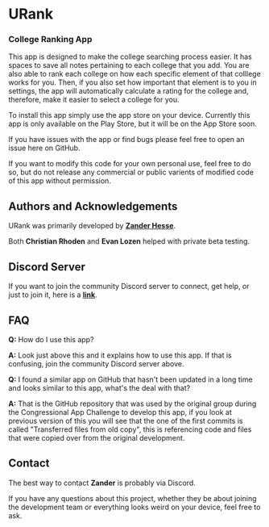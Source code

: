 # URank
### College Ranking App

This app is designed to make the college searching process easier.  It has spaces to save all notes pertaining to each college that you add.  You are also able to rank each college on how each specific element of that colllege works for you.  Then, if you also set how important that element is to you in settings, the app will automatically calculate a rating for the college and, therefore, make it easier to select a college for you.

To install this app simply use the app store on your device.  Currently this app is only available on the Play Store, but it will be on the App Store soon.

If you have issues with the app or find bugs please feel free to open an issue here on GitHub.

If you want to modify this code for your own personal use, feel free to do so, but do not release any commercial or public varients of modified code of this app without permission.

## Authors and Acknowledgements
URank was primarily developed by **[Zander Hesse](https://github.com/HolaDuded)**.

Both **Christian Rhoden** and **Evan Lozen** helped with private beta testing.

## Discord Server
If you want to join the community Discord server to connect, get help, or just to join it, here is a **[link](https://discord.gg/NfvhxJBwCk)**.

## FAQ

**Q:** How do I use this app?

**A:** Look just above this and it explains how to use this app.  If that is confusing, join the community Discord server above.


**Q:** I found a similar app on GitHub that hasn't been updated in a long time and looks similar to this app, what's the deal with that?

**A:** That is the GitHub repository that was used by the original group during the Congressional App Challenge to develop this app, if you look at previous version of this you will see that the one of the first commits is called "Transferred files from old copy", this is referencing code and files that were copied over from the original development.

## Contact
The best way to contact **Zander** is probably via Discord.

If you have any questions about this project, whether they be about joining the development team or everything looks weird on your device, feel free to ask.
